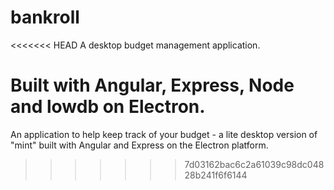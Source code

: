 # bankroll

<<<<<<< HEAD
A desktop budget management application.

Built with Angular, Express, Node and lowdb on Electron.
=======
An application to help keep track of your budget - a lite desktop version of "mint" built with Angular and Express on the Electron platform.
>>>>>>> 7d03162bac6c2a61039c98dc04828b241f6f6144
